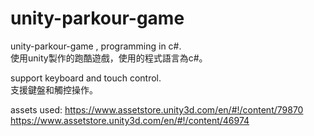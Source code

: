 # unity-parkour-game
unity-parkour-game , programming in c#.  
使用unity製作的跑酷遊戲，使用的程式語言為c#。  

support keyboard and touch control.  
支援鍵盤和觸控操作。

assets used: 
https://www.assetstore.unity3d.com/en/#!/content/79870 
https://www.assetstore.unity3d.com/en/#!/content/46974
